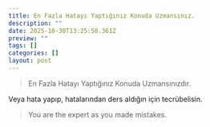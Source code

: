 ```yaml
---
title: En Fazla Hatayı Yaptığınız Konuda Uzmansınız.
description: ""
date: 2025-10-30T13:25:58.361Z
preview: ""
tags: []
categories: []
layout: post
---
```


> En Fazla Hatayı Yaptığınız Konuda Uzmansınızdır.

Veya hata yapıp, hatalarından ders aldığın için tecrübelisin.

> You are the expert as you made mistakes.


